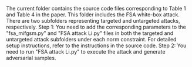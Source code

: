 The current folder contains the source code files corresponding to Table 1 and Table 4 in the paper. This folder includes the FSA white-box attack. There are two subfolders representing targeted and untargeted attacks, respectively.
Step 1: You need to add the corresponding parameters to the "fsa_mifgsm.py" and "FSA attack Li.py" files in both the targeted and untargeted attack subfolders under each norm constraint. For detailed setup instructions, refer to the instructions in the source code.
Step 2: You need to run "FSA attack Li.py" to execute the attack and generate adversarial samples.
